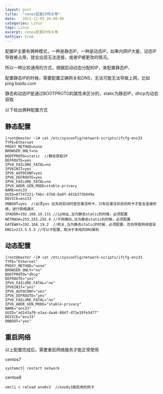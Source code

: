 ```yaml
---
layout: post
title:  "cenos配置IP网关等"
date:   2021-12-05 20:00:00
categories: Linux
tags: Linux
excerpt: cenos配置IP网关等
mathjax: true
---
```


配置IP主要有俩种模式，一种是静态IP，一种是动态IP，如果内网IP大量，动态IP导致被占用，就会出现无法连接，或者IP被更改的情况。

所以一种比较通用的方式，根据启动动态分配的IP，来配置静态IP、

配置静态IP的时候，需要配置正确网关和DNS，无法可能无法导致上网，比如ping baidu.com

静态和动态IP是通过BOOTPROTO的属性来区分的，static为静态IP，dhcp为动态获取

以下给出俩种配置方式

## 静态配置

```
[root@master ~]# cat /etc/sysconfig/network-scripts/ifcfg-ens33 
TYPE=Ethernet
PROXY_METHOD=none
BROWSER_ONLY=no
BOOTPROTO=static  //静态获取IP
DEFROUTE=yes
IPV4_FAILURE_FATAL=no
IPV6INIT=yes
IPV6_AUTOCONF=yes
IPV6_DEFROUTE=yes
IPV6_FAILURE_FATAL=no
IPV6_ADDR_GEN_MODE=stable-privacy
NAME=ens33
UUID=0f747221-f6bc-47b8-8a0f-441b373b949a
DEVICE=ens33
ONBOOT=yes  //必须yes 在系统启动时是否激活网卡，只有在激活状态的网卡才能去连接网络，进行网络通讯
IPADDR=192.168.19.131 //ip地址,当为静态static的时候，必须配置
NETMASK=255.255.255.0 //子网掩码,当为静态static的时候，必须配置
GATEWAY=192.168.19.2  //网关,当为静态static的时候，必须配置，否则导致网络错误
DNS1=223.5.5.5 //可以不配置，取决于本地的DNS解析
```

## 动态配置

```
[root@master ~]# cat /etc/sysconfig/network-scripts/ifcfg-ens33 
TYPE="Ethernet"
PROXY_METHOD="none"
BROWSER_ONLY="no"
BOOTPROTO="dhcp"
DEFROUTE="yes"
IPV4_FAILURE_FATAL="no"
IPV6INIT="yes"
IPV6_AUTOCONF="yes"
IPV6_DEFROUTE="yes"
IPV6_FAILURE_FATAL="no"
IPV6_ADDR_GEN_MODE="stable-privacy"
NAME="ens33"
UUID="ad143af0-e3aa-4aa6-8047-d71e19fe5477"
DEVICE="ens33"
ONBOOT="yes"
```

## 重启网络

以上配置完成后，需要重启网络服务才能正常使用

centos7

```
systemctl restart network
```

centos8

```
nmcli c reload eno0s3  //eno0s3是启用的网卡
```

